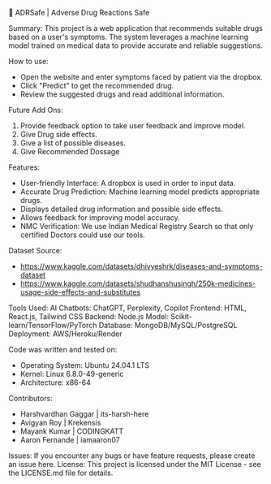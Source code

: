 💊 ADRSafe | Adverse Drug Reactions Safe

Summary: 
This project is a web application that recommends suitable drugs based on a user's symptoms. The system leverages a machine learning model trained on medical data to provide accurate and reliable suggestions.

How to use:
- Open the website and enter symptoms faced by patient via the dropbox.
- Click "Predict" to get the recommended drug.
- Review the suggested drugs and read additional information.

Future Add Ons:
1. Provide feedback option to take user feedback and improve model.
2. Give Drug side effects.
3. Give a list of possible diseases.
4. Give Recommended Dossage  

Features:
- User-friendly Interface: A dropbox is used in order to input data.
- Accurate Drug Prediction: Machine learning model predicts appropriate drugs.
- Displays detailed drug information and possible side effects.
- Allows feedback for improving model accuracy.
- NMC Verification: We use Indian Medical Registry Search so that only certified Doctors could use our tools.

Dataset Source: 
- https://www.kaggle.com/datasets/dhivyeshrk/diseases-and-symptoms-dataset
- https://www.kaggle.com/datasets/shudhanshusingh/250k-medicines-usage-side-effects-and-substitutes

Tools Used:
AI Chatbots: ChatGPT, Perplexity, Copilot
Frontend: HTML, React.js, Tailwind CSS
Backend: Node.js
Model: Scikit-learn/TensorFlow/PyTorch
Database: MongoDB/MySQL/PostgreSQL
Deployment: AWS/Heroku/Render

Code was written and tested on: 
- Operating System: Ubuntu 24.04.1 LTS                              
- Kernel: Linux 6.8.0-49-generic
- Architecture: x86-64

Contributors: 
- Harshvardhan Gaggar  | its-harsh-here
- Avigyan Roy          | Krekensis
- Mayank Kumar         | CODINGKATT
- Aaron Fernande       | iamaaron07

Issues: If you encounter any bugs or have feature requests, please create an issue here.
License: This project is licensed under the MIT License - see the LICENSE.md file for details.
